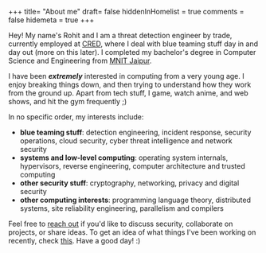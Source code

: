 +++
title= "About me"
draft= false
hiddenInHomelist = true
comments = false
hidemeta = true
+++

Hey! My name's Rohit and I am a threat detection engineer by trade, currently employed at [CRED](https://cred.club/), where I deal with blue teaming stuff day in and day out (more on this later). I completed my bachelor's degree in Computer Science and Engineering from [MNIT Jaipur](https://en.wikipedia.org/wiki/Malaviya_National_Institute_of_Technology,_Jaipur).

I have been ***extremely*** interested in computing from a very young age. I enjoy breaking things down, and then trying to understand how they work from the ground up. Apart from tech stuff, I game, watch anime, and web shows, and hit the gym frequently ;)

In no specific order, my interests include:
- **blue teaming stuff**: detection engineering, incident response, security operations, cloud security, cyber threat intelligence and network security
- **systems and low-level computing**: operating system internals, hypervisors, reverse engineering, computer architecture and trusted computing
- **other security stuff**: cryptography, networking, privacy and digital security
- **other computing interests**: programming language theory, distributed systems, site reliability engineering, parallelism and compilers

Feel free to [reach out](/contact) if you'd like to discuss security, collaborate on projects, or share ideas. To get an idea of what things I've been working on recently, check [this](/now). Have a good day! :)
